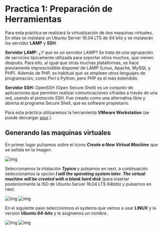 # Practica 1: Preparación de Herramientas

Para esta práctica se realizará la virtualización de dos maquinas virtuales. En ellas se instalará un Ubuntu Server 16.04 LTS de 64 bits y se instalarán los servidor **LAMP** y **SSH**.

**Servidor LAMP:** *¿Y qué es un servidor LAMP?* Se trata de una agrupación de servicios típicamente utilizada para soportar otros muchos, que vienen después. Para ello, al igual que otras muchas plataformas, se hace previamente imprescindible disponer de LAMP (Linux, Apache, MySQL y PHP). Además de PHP, es habitual que se empleen otros lenguajes de programación, como Perl o Python, pero PHP es el más extendido.

**Servidor SSH:** OpenSSH (Open Secure Shell) es un conjunto de aplicaciones que permiten realizar comunicaciones cifradas a través de una red, usando el protocolo SSH. Fue creado como una alternativa libre y abierta al programa Secure Shell, que es software propietario.

Para esta práctica utilizaremos la herramienta **VMware Workstation** (se puede dercargar [aquí](https://www.vmware.com/es.html) ).

## Generando las maquinas virtuales

En primer lugar pulsamos sobre el icono ***Create a New Virtual Machine*** que se señala en la imagen.

![img](https://github.com/McMayXIII/Servidores-Web-Altas-Prestaciones/blob/master/Pracctica%201/image/img1.png)

Seleccionamos la intalación ***Typica*** y pulsamos en next, a continuación seleccionamos la opción ***I will the operating system later. The virtual machine will be created with a blank hard disk*** (para insertar posteriormente la ISO de Ubuntu Server 16.04 LTS 64bits) y pulsamos en next.

![img](https://github.com/McMayXIII/Servidores-Web-Altas-Prestaciones/blob/master/Pracctica%201/image/img2.png) ![img](https://github.com/McMayXIII/Servidores-Web-Altas-Prestaciones/blob/master/Pracctica%201/image/img3.png)

En el siguiente paso seleccionmos el systema que vamos a usar ***LINUX*** y la version ***Ubuntu 64-bits*** y le asignamos un nombre.

![img](https://github.com/McMayXIII/Servidores-Web-Altas-Prestaciones/blob/master/Pracctica%201/image/img4.png) ![img](https://github.com/McMayXIII/Servidores-Web-Altas-Prestaciones/blob/master/Pracctica%201/image/img5.png)
